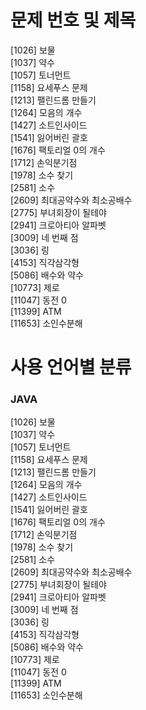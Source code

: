 # 문제 번호 및 제목  

[1026] 보물  
[1037] 약수  
[1057] 토너먼트  
[1158] 요세푸스 문제  
[1213] 팰린드롬 만들기  
[1264] 모음의 개수  
[1427] 소트인사이드  
[1541] 잃어버린 괄호  
[1676] 팩토리얼 0의 개수  
[1712] 손익분기점  
[1978] 소수 찾기  
[2581] 소수  
[2609] 최대공약수와 최소공배수  
[2775] 부녀회장이 될테야  
[2941] 크로아티아 알파벳  
[3009] 네 번째 점  
[3036] 링  
[4153] 직각삼각형  
[5086] 배수와 약수  
[10773] 제로  
[11047] 동전 0  
[11399] ATM  
[11653] 소인수분해  

# 사용 언어별 분류  

### JAVA  
[1026] 보물  
[1037] 약수  
[1057] 토너먼트  
[1158] 요세푸스 문제  
[1213] 팰린드롬 만들기  
[1264] 모음의 개수  
[1427] 소트인사이드  
[1541] 잃어버린 괄호  
[1676] 팩토리얼 0의 개수  
[1712] 손익분기점  
[1978] 소수 찾기  
[2581] 소수  
[2609] 최대공약수와 최소공배수  
[2775] 부녀회장이 될테야  
[2941] 크로아티아 알파벳  
[3009] 네 번째 점  
[3036] 링  
[4153] 직각삼각형  
[5086] 배수와 약수  
[10773] 제로  
[11047] 동전 0  
[11399] ATM  
[11653] 소인수분해  
